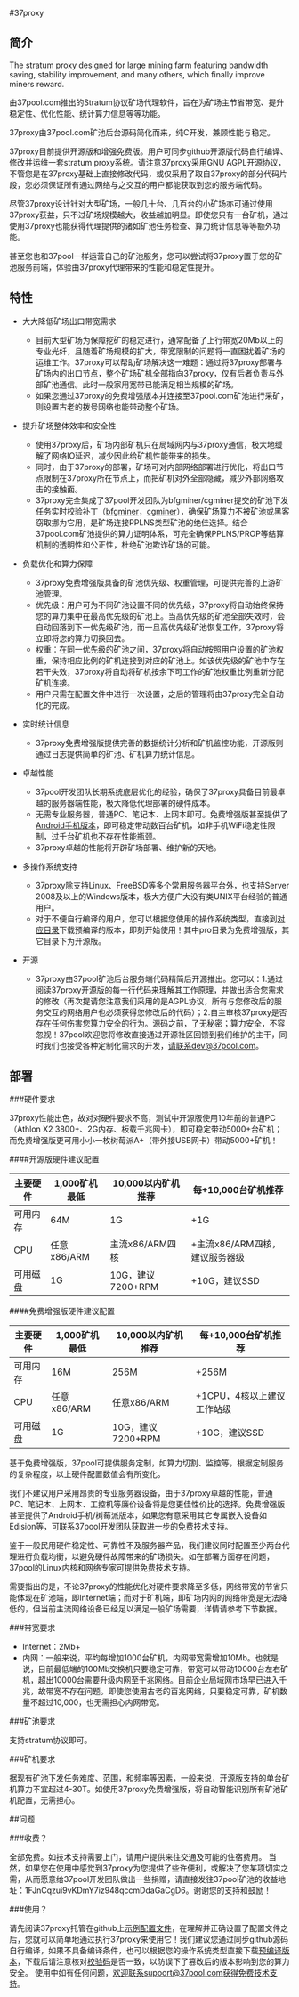#37proxy


## 简介

The stratum proxy designed for large mining farm featuring bandwidth saving, stability improvement, and many others, which finally improve miners reward.

由37pool.com推出的Stratum协议矿场代理软件，旨在为矿场主节省带宽、提升稳定性、优化性能、统计算力信息等等功能。

37proxy由37pool.com矿池后台源码简化而来，纯C开发，兼顾性能与稳定。

37proxy目前提供开源版和增强免费版。用户可同步github开源版代码自行编译、修改并运维一套stratum proxy系统。请注意37proxy采用GNU AGPL开源协议，不管您是在37proxy基础上直接修改代码，或仅采用了取自37proxy的部分代码片段，您必须保证所有通过网络与之交互的用户都能获取到您的服务端代码。

尽管37proxy设计针对大型矿场，一般几十台、几百台的小矿场亦可通过使用37proxy获益，只不过矿场规模越大，收益越加明显。即使您只有一台矿机，通过使用37proxy也能获得代理提供的诸如矿池任务检查、算力统计信息等等额外功能。

甚至您也和37pool一样运营自己的矿池服务，您可以尝试将37proxy置于您的矿池服务前端，体验由37proxy代理带来的性能和稳定性提升。


## 特性
* 大大降低矿场出口带宽需求
  * 目前大型矿场为保障挖矿的稳定进行，通常配备了上行带宽20Mb以上的专业光纤，且随着矿场规模的扩大，带宽限制的问题将一直困扰着矿场的运维工作。37proxy可以帮助矿场解决这一难题：通过将37proxy部署与矿场内的出口节点，整个矿场矿机全部指向37proxy，仅有后者负责与外部矿池通信。此时一般家用宽带已能满足相当规模的矿场。
  * 如果您通过37proxy的免费增强版本并连接至37pool.com矿池进行采矿，则设置古老的拨号网络也能带动整个矿场。

* 提升矿场整体效率和安全性
  * 使用37proxy后，矿场内部矿机只在局域网内与37proxy通信，极大地缓解了网络IO延迟，减少因此给矿机性能带来的损失。
  * 同时，由于37proxy的部署，矿场可对内部网络部署进行优化，将出口节点限制在37proxy所在节点上，而把矿机对外全部隐藏，减少外部网络攻击的接触面。
  * 37proxy完全集成了37pool开发团队为bfgminer/cgminer提交的矿池下发任务实时校验补丁（[bfgminer](https://github.com/luke-jr/bfgminer/pull/540)，[cgminer](https://github.com/ckolivas/cgminer/pull/638)），确保矿场算力不被矿池或黑客窃取挪为它用，是矿场连接PPLNS类型矿池的绝佳选择。结合37pool.com矿池提供的算力证明体系，可完全确保PPLNS/PROP等结算机制的透明性和公正性，杜绝矿池欺诈矿场的可能。

* 负载优化和算力保障
  * 37proxy免费增强版具备的矿池优先级、权重管理，可提供完善的上游矿池管理。
  * 优先级：用户可为不同矿池设置不同的优先级，37proxy将自动始终保持您的算力集中在最高优先级的矿池上。当高优先级的矿池全部失效时，会自动回落到下一优先级矿池，而一旦高优先级矿池恢复工作，37proxy将立即将您的算力切换回去。
  * 权重：在同一优先级的矿池之间，37proxy将自动按照用户设置的矿池权重，保持相应比例的矿机连接到对应的矿池上。如该优先级的矿池中存在若干失效，37proxy将自动将矿机按余下可工作的矿池权重比例重新分配矿机连接。
  * 用户只需在配置文件中进行一次设置，之后的管理将由37proxy完全自动化的完成。

* 实时统计信息
  * 37proxy免费增强版提供完善的数据统计分析和矿机监控功能，开源版则通过日志提供简单的矿池、矿机算力统计信息。

* 卓越性能
  * 37pool开发团队长期系统底层优化的经验，确保了37proxy具备目前最卓越的服务器端性能，极大降低代理部署的硬件成本。
  * 无需专业服务器，普通PC、笔记本、上网本即可。免费增强版甚至提供了[Android手机版本](https://github.com/4tar/37proxy/tree/master/bin/pro)，即可稳定带动数百台矿机，如非手机WiFi稳定性限制，过千台矿机也不存在性能瓶颈。
  * 37proxy卓越的性能将开辟矿场部署、维护新的天地。

* 多操作系统支持
  * 37proxy除支持Linux、FreeBSD等多个常用服务器平台外，也支持Server 2008及以上的Windows版本，极大方便广大没有类UNIX平台经验的普通用户。
  * 对于不便自行编译的用户，您可以根据您使用的操作系统类型，直接到[对应目录](https://github.com/4tar/37proxy/tree/master/bin)下载预编译的版本，即刻开始使用！其中pro目录为免费增强版，其它目录下为开源版。

* 开源
  * 37proxy由37pool矿池后台服务端代码精简后开源推出。您可以：1.通过阅读37proxy开源版的每一行代码来理解其工作原理，并做出适合您需求的修改（再次提请您注意我们采用的是AGPL协议，所有与您修改后的服务交互的网络用户也必须获得您修改后的代码）；2.自主审核37proxy是否存在任何伤害您算力安全的行为。源码之前，了无秘密；算力安全，不容忽视！37pool欢迎您将修改直接通过开源社区回馈到我们维护的主干，同时我们也接受各种定制化需求的开发，请联系dev@37pool.com。


## 部署

###硬件要求

37proxy性能出色，故对对硬件要求不高，测试中开源版使用10年前的普通PC（Athlon X2 3800+、2G内存、板载千兆网卡），即可稳定带动5000+台矿机；而免费增强版更可用小小一枚树莓派A+（带外接USB网卡）带动5000+矿机！

####开源版硬件建议配置

 主要硬件 | 1,000矿机最低 | 10,000以内矿机推荐 | 每+10,000台矿机推荐
-----|---------|-----------------|-------------------
可用内存 | 64M | 1G | +1G
CPU | 任意x86/ARM | 主流x86/ARM四核 | +主流x86/ARM四核，建议服务器级
可用磁盘 | 1G | 10G，建议7200+RPM | +10G，建议SSD

####免费增强版硬件建议配置

 主要硬件 | 1,000矿机最低 | 10,000以内矿机推荐 | 每+10,000台矿机推荐
-----|---------|-----------------|-------------------
可用内存 | 16M | 256M | +256M
CPU | 任意x86/ARM | 任意x86/ARM | +1CPU，4核以上建议工作站级
可用磁盘 | 1G | 10G，建议7200+RPM | +10G，建议SSD

基于免费增强版，37pool可提供服务定制，如算力切割、监控等，根据定制服务的复杂程度，以上硬件配置数值会有所变化。

我们不建议用户采用昂贵的专业服务器设备，由于37proxy卓越的性能，普通PC、笔记本、上网本、工控机等廉价设备将是您更佳性价比的选择。免费增强版甚至提供了Android手机/树莓派版本，如果您有意采用其它专属嵌入设备如Edision等，可联系37pool开发团队获取进一步的免费技术支持。

鉴于一般民用硬件稳定性、可靠性不及服务器产品，我们建议同时配置至少两台代理进行负载均衡，以避免硬件故障带来的矿场损失。如在部署方面存在问题，37pool的Linux内核和网络专家可提供免费技术支持。

需要指出的是，不论37proxy的性能优化对硬件要求降至多低，网络带宽的节省只能体现在矿池端，即Internet端；而对于矿机端，即矿场内网的网络带宽是无法降低的，但当前主流网络设备已经足以满足一般矿场需要，详情请参考下节数据。

###带宽要求

* Internet：2Mb+
* 内网：一般来说，平均每增加1000台矿机，内网带宽需增加10Mb。也就是说，目前最低端的100Mb交换机只要稳定可靠，带宽可以带动10000台左右矿机，超出10000台需要升级内网至千兆网络。目前企业局域网市场早已进入千兆，故带宽不存在问题。即使您使用古老的百兆网络，只要稳定可靠，矿机数量不超过10,000，也无需担心内网带宽。

###矿池要求

支持stratum协议即可。

###矿机要求

据现有矿池下发任务难度、范围，和频率等因素，一般来说，开源版支持的单台矿机算力不宜超过4-30T。如使用37proxy免费增强版，将自动智能识别所有矿池矿机配置，无需担心。


##问题

###收费？

全部免费。如技术支持需要上门，请用户提供来往交通及可能的住宿费用。
当然，如果您在使用中感觉到37proxy为您提供了些许便利，或解决了您某项切实之需，从而愿意给37pool开发团队做出一些捐赠，请直接发往37pool矿池的收益地址：1FJnCqzui9vKDmY7iz948qccmDdaGaCgD6。谢谢您的支持和鼓励！

###使用？

请先阅读37proxy托管在github上[示例配置文件](https://github.com/4tar/37proxy/blob/master/37proxy.conf)，在理解并正确设置了配置文件之后，您就可以简单地通过执行37proxy来使用它！我们建议您通过同步github源码自行编译，如果不具备编译条件，也可以根据您的操作系统类型直接下载[预编译版本](https://github.com/4tar/37proxy/tree/master/bin)，下载后请注意核对[校验码](https://github.com/4tar/37proxy/blob/master/bin/bin.sha256sum)是否一致，以防误下了篡改后的版本影响到您的算力安全。
使用中如有任何问题，欢迎联系supoort@37pool.com获得免费技术支持。
